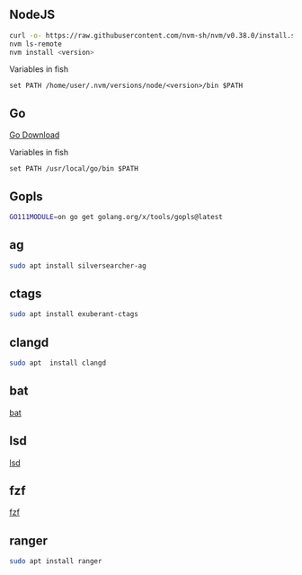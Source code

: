 ## NodeJS 
```sh
curl -o- https://raw.githubusercontent.com/nvm-sh/nvm/v0.38.0/install.sh | bash
nvm ls-remote 
nvm install <version>
```

Variables in fish
```fish
set PATH /home/user/.nvm/versions/node/<version>/bin $PATH
```

## Go 
[Go Download](https://golang.org/dl/)

Variables in fish
```fish
set PATH /usr/local/go/bin $PATH
```

## Gopls 
```sh
GO111MODULE=on go get golang.org/x/tools/gopls@latest
```

## ag
```sh
sudo apt install silversearcher-ag
```

## ctags
```sh
sudo apt install exuberant-ctags
```

## clangd
```sh
sudo apt  install clangd
```

## bat
[bat](https://github.com/sharkdp/bat)


## lsd
[lsd](https://github.com/Peltoche/lsd)


## fzf
[fzf](https://github.com/junegunn/fzf)


## ranger
```sh
sudo apt install ranger
```
